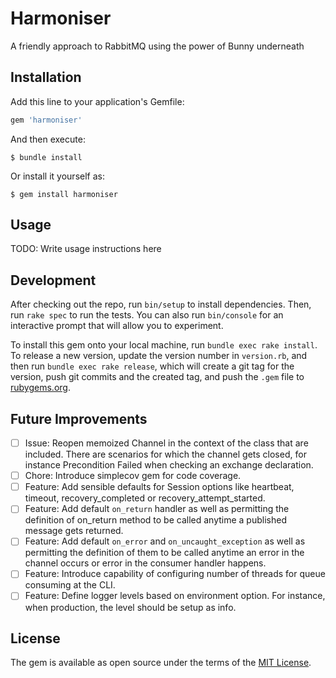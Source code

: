 # Harmoniser

A friendly approach to RabbitMQ using the power of Bunny underneath

## Installation

Add this line to your application's Gemfile:

```ruby
gem 'harmoniser'
```

And then execute:

    $ bundle install

Or install it yourself as:

    $ gem install harmoniser

## Usage

TODO: Write usage instructions here

## Development

After checking out the repo, run `bin/setup` to install dependencies. Then, run `rake spec` to run the tests. You can also run `bin/console` for an interactive prompt that will allow you to experiment.

To install this gem onto your local machine, run `bundle exec rake install`. To release a new version, update the version number in `version.rb`, and then run `bundle exec rake release`, which will create a git tag for the version, push git commits and the created tag, and push the `.gem` file to [rubygems.org](https://rubygems.org).

## Future Improvements

- [ ] Issue: Reopen memoized Channel in the context of the class that are included. There are scenarios for which the channel gets closed, for instance Precondition Failed when checking an exchange declaration.
- [ ] Chore: Introduce simplecov gem for code coverage.
- [ ] Feature: Add sensible defaults for Session options like heartbeat, timeout, recovery_completed or recovery_attempt_started.
- [ ] Feature: Add default `on_return` handler as well as permitting the definition of on_return method to be called anytime a published message gets returned.
- [ ] Feature: Add default `on_error` and `on_uncaught_exception` as well as permitting the definition of them to be called anytime an error in the channel occurs or error in the consumer handler happens.
- [ ] Feature: Introduce capability of configuring number of threads for queue consuming at the CLI.
- [ ] Feature: Define logger levels based on environment option. For instance, when production, the level should be setup as info.

## License

The gem is available as open source under the terms of the [MIT License](https://opensource.org/licenses/MIT).
